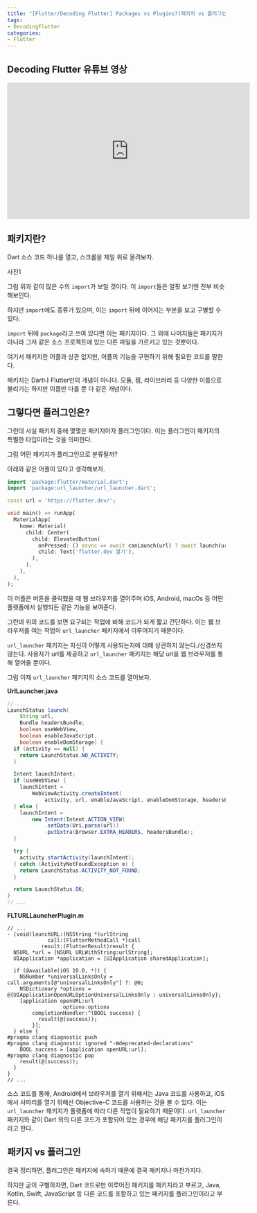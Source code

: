 ```yaml
---
title: "[Flutter/Decoding Flutter] Packages vs Plugins?(패키지 vs 플러그인)"
tags:
- DecodingFlutter
categories:
- Flutter
---
```


## Decoding Flutter 유튜브 영상

<iframe width="560" height="315" src="https://www.youtube.com/embed/Y9WifT8aN6o?cc_load_policy=1" frameborder="0" allowfullscreen></iframe>

<br>

## 패키지란?

Dart 소스 코드 하나를 열고, 스크롤을 제일 위로 올려보자.

사진1

그럼 위과 같이 많은 수의 `import`가 보일 것이다. 이 `import`들은 얼핏 보기엔 전부 비슷해보인다.

하지만 `import`에도 종류가 있으며, 이는 `import` 뒤에 이어지는 부분을 보고 구별할 수 있다.

`import`  뒤에 `package`라고 쓰여 있다면 이는 패키지이다. 그 외에 나머지들은 패키지가 아니라 그저 같은 소스 프로젝트에 있는 다른 파일을 가르키고 있는 것뿐이다.

여기서 패키지란 어플과 상관 없지만, 어플의 기능을 구현하기 위해 필요한 코드를 말한다.

패키지는 Dart나 Flutter만의 개념이 아니다. 모듈, 젬, 라이브러리 등 다양한 이름으로 불리기는 하지만 이름만 다를 뿐 다 같은 개념이다.
## 그렇다면 플러그인은?

그런데 사실 패키지 중에 몇몇은 패키지이자 플러그인이다. 이는 플러그인이 패키지의 특별한 타입이라는 것을 의미한다.

그럼 어떤 패키지가 플러그인으로 분류될까? 

아래와 같은 어플이 있다고 생각해보자.

``` dart
import 'package:flutter/material.dart';
import 'package:url_launcher/url_launcher.dart';

const url = 'https://flutter.dev/';

void main() => runApp(
  MaterialApp(
    home: Material(
      child: Center(
        child: ElevatedButton(
          onPressed: () async => await canLaunch(url) ? await launch(url) : throw '$url을 열 수 없습니다.',
          child: Text('flutter.dev 열기'),
        ),
      ),
    ),
  ),
);
```

이 어플은 버튼을 클릭했을 때 웹 브라우저를 열어주며 iOS, Android, macOs 등 어떤 플랫폼에서 실행되든 같은 기능을 보여준다.

그런데 위의 코드를 보면 요구되는 작업에 비해 코드가 되게 짧고 간단하다. 이는 웹 브라우저를 여는 작업이 `url_launcher` 패키지에서 이루어지기 때문이다.

`url_launcher` 패키지는 자신이 어떻게 사용되는지에 대해 상관하지 않는다./신경쓰지 않는다. 사용자가 url를 제공하고 `url_launcher`  패키지는 해당 url을 웹 브라우저를 통해 열어줄 뿐이다.

그럼 이제 `url_launcher` 패키지의 소스 코드를 열어보자.

**UrlLauncher.java**

``` java
// ...
LaunchStatus launch(
    String url,
    Bundle headersBundle,
    boolean useWebView,
    boolean enableJavaScript,
    boolean enableDomStorage) {
  if (activity == null) {
    return LaunchStatus.NO_ACTIVITY;
  }

  Intent launchIntent;
  if (useWebView) {
    launchIntent =
        WebViewActivity.createIntent(
            activity, url, enableJavaScript, enableDomStorage, headersBundle);
  } else {
    launchIntent =
        new Intent(Intent.ACTION_VIEW)
            .setData(Uri.parse(url))
            .putExtra(Browser.EXTRA_HEADERS, headersBundle);
  }

  try {
    activity.startActivity(launchIntent);
  } catch (ActivityNotFoundException e) {
    return LaunchStatus.ACTIVITY_NOT_FOUND;
  }

  return LaunchStatus.OK;
}
// ...
```

**FLTURLLauncherPlugin.m**

``` objective_c
// ...
- (void)launchURL:(NSString *)urlString
             call:(FlutterMethodCall *)call
           result:(FlutterResult)result {
  NSURL *url = [NSURL URLWithString:urlString];
  UIApplication *application = [UIApplication sharedApplication];

  if (@available(iOS 10.0, *)) {
    NSNumber *universalLinksOnly = call.arguments[@"universalLinksOnly"] ?: @0;
    NSDictionary *options = @{UIApplicationOpenURLOptionUniversalLinksOnly : universalLinksOnly};
    [application openURL:url
                  options:options
        completionHandler:^(BOOL success) {
          result(@(success));
        }];
  } else {
#pragma clang diagnostic push
#pragma clang diagnostic ignored "-Wdeprecated-declarations"
    BOOL success = [application openURL:url];
#pragma clang diagnostic pop
    result(@(success));
  }
}
// ...
```

소스 코드를 통해, Android에서 브라우저를 열기 위해서는 Java 코드를 사용하고, iOS에서 사파리를 열기 위해선 Objective-C 코드를 사용하는 것을 볼 수 있다. 이는 `url_launcher` 패키지가 플랫폼에 따라 다른 작업이 필요하기 때문이다. `url_launcher` 패키지와 같이 Dart 외의 다른 코드가 포함되어 있는 경우에 해당 패키지를 플러그인이라고 한다.

## 패키지 vs 플러그인

결국 정리하면, 플러그인은 패키지에 속하기 때문에 결국 패키지나 마찬가지다.

하지만 굳이 구별하자면, Dart 코드로만 이루어진 패키지를 패키지라고 부르고, Java, Kotlin, Swift, JavaScript 등 다른 코드를 포함하고 있는 패키지를 플러그인이라고 부른다.

